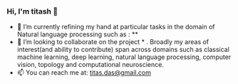 ### Hi, I'm titash 👋

- 🔭 I’m currently refining my hand at particular tasks in the domain of Natural language processing such as : **
- 👯 I’m looking to collaborate on the project * . Broadly my areas of interest(and ability to contribute) span across domains such as classical machine learning, deep learning, natural language processing, computer vision, topology and computational neuroscience.
- 📫 You can reach me at: titas.das@gmail.com 


<!--
**TitasDas/TitasDas** is a ✨ _special_ ✨ repository because its `README.md` (this file) appears on your GitHub profile.

Here are some ideas to get you started:

- 🔭 I’m currently working on ...
- 🌱 I’m currently learning ...
- 👯 I’m looking to collaborate on ...
- 🤔 I’m looking for help with ...
- 💬 Ask me about ...
- 📫 How to reach me: ...
- 😄 Pronouns: ...
- ⚡ Fun fact: ...
-->

